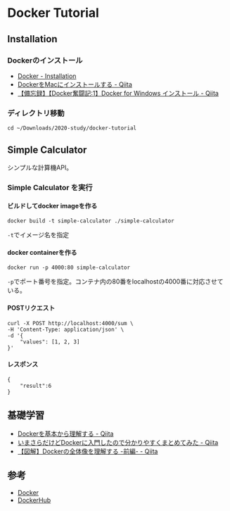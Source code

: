 # Docker Tutorial

## Installation

### Dockerのインストール

- [Docker - Installation](https://docs.docker.com/install/)
- [DockerをMacにインストールする - Qiita](https://qiita.com/kurkuru/items/127fa99ef5b2f0288b81)
- [【備忘録】【Docker奮闘記:1】Docker for Windows インストール - Qiita](https://qiita.com/manamiTakada/items/c1394e5e3358802a9446)

### ディレクトリ移動

``` change directory
cd ~/Downloads/2020-study/docker-tutorial
```

## Simple Calculator

シンプルな計算機API。

### Simple Calculator を実行

#### ビルドしてdocker imageを作る

``` build simple calculator
docker build -t simple-calculator ./simple-calculator
```

`-t`でイメージ名を指定

#### docker containerを作る

``` run simple calculator
docker run -p 4000:80 simple-calculator
```

`-p`でポート番号を指定。コンテナ内の80番をlocalhostの4000番に対応させている。

#### POSTリクエスト

``` request /sum
curl -X POST http://localhost:4000/sum \
-H 'Content-Type: application/json' \
-d '{
    "values": [1, 2, 3]
}'
```

#### レスポンス

``` response /sum
{
    "result":6
}
```

## 基礎学習

- [Dockerを基本から理解する - Qiita](https://qiita.com/yosemite2307/items/96deef2ece54dc73827c)
- [いまさらだけどDockerに入門したので分かりやすくまとめてみた - Qiita](https://qiita.com/gold-kou/items/44860fbda1a34a001fc1)
- [【図解】Dockerの全体像を理解する -前編- - Qiita](https://qiita.com/etaroid/items/b1024c7d200a75b992fc)

## 参考

- [Docker](https://www.docker.com/)
- [DockerHub](https://hub.docker.com/)
